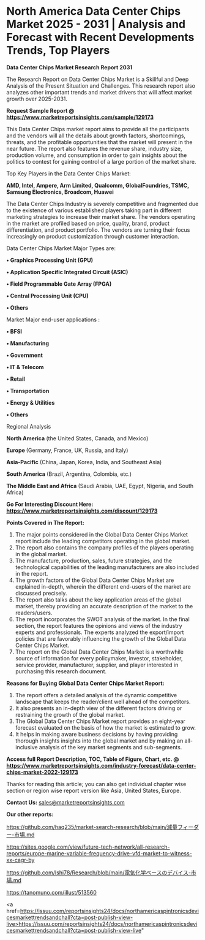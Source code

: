 # North America Data Center Chips Market 2025 - 2031 | Analysis and Forecast with Recent Developments Trends, Top Players

<strong>Data Center Chips Market Research Report 2031</strong>

The Research Report on Data Center Chips Market is a Skillful and Deep Analysis of the Present Situation and Challenges. This research report also analyzes other important trends and market drivers that will affect market growth over 2025-2031.

<strong>Request Sample Report @ <a href=https://www.marketreportsinsights.com/sample/129173>https://www.marketreportsinsights.com/sample/129173</a></strong>

This Data Center Chips market report aims to provide all the participants and the vendors will all the details about growth factors, shortcomings, threats, and the profitable opportunities that the market will present in the near future. The report also features the revenue share, industry size, production volume, and consumption in order to gain insights about the politics to contest for gaining control of a large portion of the market share.

Top Key Players in the Data Center Chips Market:

<strong>AMD, Intel, Ampere, Arm Limited, Qualcomm, GlobalFoundries, TSMC, Samsung Electronics, Broadcom, Huawei</strong>

The Data Center Chips Industry is severely competitive and fragmented due to the existence of various established players taking part in different marketing strategies to increase their market share. The vendors operating in the market are profiled based on price, quality, brand, product differentiation, and product portfolio. The vendors are turning their focus increasingly on product customization through customer interaction.

Data Center Chips Market Major Types are:

<strong>• Graphics Processing Unit (GPU)

• Application Specific Integrated Circuit (ASIC)

• Field Programmable Gate Array (FPGA)

• Central Processing Unit (CPU)

• Others</strong>

Market Major end-user applications :

<strong>• BFSI

• Manufacturing

• Government

• IT & Telecom

• Retail

• Transportation

• Energy & Utilities

• Others</strong>

Regional Analysis

</u><strong><b>North America</b></strong> (the United States, Canada, and Mexico)

<strong><b>Europe </b></strong>(Germany, France, UK, Russia, and Italy)

<strong><b>Asia-Pacific</b></strong> (China, Japan, Korea, India, and Southeast Asia)

<strong><b>South America</b></strong> (Brazil, Argentina, Colombia, etc.)

<strong><b>The Middle East and Africa</b></strong> (Saudi Arabia, UAE, Egypt, Nigeria, and South Africa)

<strong>Go For Interesting Discount Here: <a href=https://www.marketreportsinsights.com/discount/129173>https://www.marketreportsinsights.com/discount/129173</a></strong>

<strong>Points Covered in The Report:</strong>
<ol>
  <li>The major points considered in the Global Data Center Chips Market report include the leading competitors operating in the global market.</li>
  <li>The report also contains the company profiles of the players operating in the global market.</li>
  <li>The manufacture, production, sales, future strategies, and the technological capabilities of the leading manufacturers are also included in the report.</li>
  <li>The growth factors of the Global Data Center Chips Market are explained in-depth, wherein the different end-users of the market are discussed precisely.</li>
  <li>The report also talks about the key application areas of the global market, thereby providing an accurate description of the market to the readers/users.</li>
  <li>The report incorporates the SWOT analysis of the market. In the final section, the report features the opinions and views of the industry experts and professionals. The experts analyzed the export/import policies that are favorably influencing the growth of the Global Data Center Chips Market.</li>
  <li>The report on the Global Data Center Chips Market is a worthwhile source of information for every policymaker, investor, stakeholder, service provider, manufacturer, supplier, and player interested in purchasing this research document.</li>
</ol>
<strong>Reasons for Buying Global Data Center Chips Market Report:</strong>

<ol>
  <li>The report offers a detailed analysis of the dynamic competitive landscape that keeps the reader/client well ahead of the competitors.</li>
  <li>It also presents an in-depth view of the different factors driving or restraining the growth of the global market.</li>
  <li>The Global Data Center Chips Market report provides an eight-year forecast evaluated on the basis of how the market is estimated to grow.</li>
  <li>It helps in making aware business decisions by having providing thorough insights insights into the global market and by making an all-inclusive analysis of the key market segments and sub-segments.</li>
</ol>
<strong>Access full Report Description, TOC, Table of Figure, Chart, etc. @ <a href=https://www.marketreportsinsights.com/industry-forecast/data-center-chips-market-2022-129173>https://www.marketreportsinsights.com/industry-forecast/data-center-chips-market-2022-129173</a></strong>


Thanks for reading this article; you can also get individual chapter wise section or region wise report version like Asia, United States, Europe.

<strong>Contact Us:</strong>
sales@marketreportsinsights.com

<strong>Our other reports:</strong>

<a href=https://github.com/haq235/market-search-research/blob/main/減量フィーダー-市場.md>https://github.com/haq235/market-search-research/blob/main/減量フィーダー-市場.md</a>

<a href=https://sites.google.com/view/future-tech-network/all-research-reports/europe-marine-variable-frequency-drive-vfd-market-to-witness-xx-cagr-by>https://sites.google.com/view/future-tech-network/all-research-reports/europe-marine-variable-frequency-drive-vfd-market-to-witness-xx-cagr-by</a>

<a href=https://github.com/Ishi78/Research/blob/main/電気化学ベースのデバイス-市場.md>https://github.com/Ishi78/Research/blob/main/電気化学ベースのデバイス-市場.md</a>

<a href=https://tanomuno.com/illust/513560>https://tanomuno.com/illust/513560</a>

<a href=https://issuu.com/reportsinsights24/docs/northamericaspintronicsdevicesmarkettrendsandchall?cta=post-publish-view-live>https://issuu.com/reportsinsights24/docs/northamericaspintronicsdevicesmarkettrendsandchall?cta=post-publish-view-live</a>"
